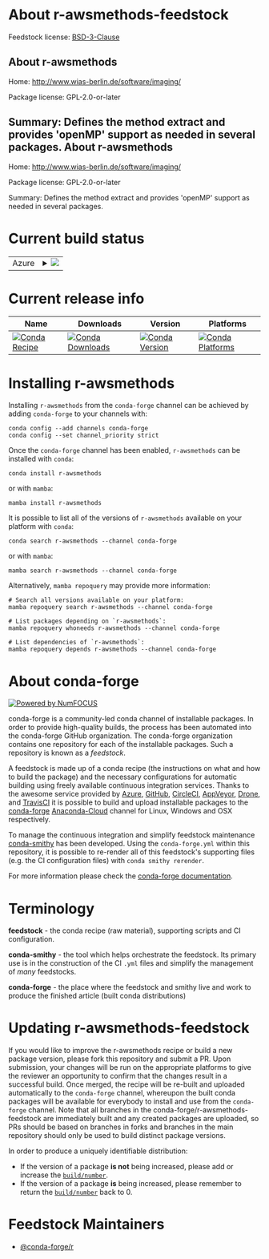 About r-awsmethods-feedstock
============================

Feedstock license: [BSD-3-Clause](https://github.com/conda-forge/r-awsmethods-feedstock/blob/main/LICENSE.txt)

About r-awsmethods
------------------

Home: http://www.wias-berlin.de/software/imaging/

Package license: GPL-2.0-or-later

Summary: Defines the method extract and provides 'openMP' support as needed in several packages.
About r-awsmethods
------------------

Home: http://www.wias-berlin.de/software/imaging/

Package license: GPL-2.0-or-later

Summary: Defines the method extract and provides 'openMP' support as needed in several packages.

Current build status
====================


<table>
    
  <tr>
    <td>Azure</td>
    <td>
      <details>
        <summary>
          <a href="https://dev.azure.com/conda-forge/feedstock-builds/_build/latest?definitionId=3337&branchName=main">
            <img src="https://dev.azure.com/conda-forge/feedstock-builds/_apis/build/status/r-awsmethods-feedstock?branchName=main">
          </a>
        </summary>
        <table>
          <thead><tr><th>Variant</th><th>Status</th></tr></thead>
          <tbody><tr>
              <td>linux_64_r_base4.2</td>
              <td>
                <a href="https://dev.azure.com/conda-forge/feedstock-builds/_build/latest?definitionId=3337&branchName=main">
                  <img src="https://dev.azure.com/conda-forge/feedstock-builds/_apis/build/status/r-awsmethods-feedstock?branchName=main&jobName=linux&configuration=linux%20linux_64_r_base4.2" alt="variant">
                </a>
              </td>
            </tr><tr>
              <td>linux_64_r_base4.3</td>
              <td>
                <a href="https://dev.azure.com/conda-forge/feedstock-builds/_build/latest?definitionId=3337&branchName=main">
                  <img src="https://dev.azure.com/conda-forge/feedstock-builds/_apis/build/status/r-awsmethods-feedstock?branchName=main&jobName=linux&configuration=linux%20linux_64_r_base4.3" alt="variant">
                </a>
              </td>
            </tr><tr>
              <td>osx_64_r_base4.2</td>
              <td>
                <a href="https://dev.azure.com/conda-forge/feedstock-builds/_build/latest?definitionId=3337&branchName=main">
                  <img src="https://dev.azure.com/conda-forge/feedstock-builds/_apis/build/status/r-awsmethods-feedstock?branchName=main&jobName=osx&configuration=osx%20osx_64_r_base4.2" alt="variant">
                </a>
              </td>
            </tr><tr>
              <td>osx_64_r_base4.3</td>
              <td>
                <a href="https://dev.azure.com/conda-forge/feedstock-builds/_build/latest?definitionId=3337&branchName=main">
                  <img src="https://dev.azure.com/conda-forge/feedstock-builds/_apis/build/status/r-awsmethods-feedstock?branchName=main&jobName=osx&configuration=osx%20osx_64_r_base4.3" alt="variant">
                </a>
              </td>
            </tr><tr>
              <td>win_64</td>
              <td>
                <a href="https://dev.azure.com/conda-forge/feedstock-builds/_build/latest?definitionId=3337&branchName=main">
                  <img src="https://dev.azure.com/conda-forge/feedstock-builds/_apis/build/status/r-awsmethods-feedstock?branchName=main&jobName=win&configuration=win%20win_64_" alt="variant">
                </a>
              </td>
            </tr>
          </tbody>
        </table>
      </details>
    </td>
  </tr>
</table>

Current release info
====================

| Name | Downloads | Version | Platforms |
| --- | --- | --- | --- |
| [![Conda Recipe](https://img.shields.io/badge/recipe-r--awsmethods-green.svg)](https://anaconda.org/conda-forge/r-awsmethods) | [![Conda Downloads](https://img.shields.io/conda/dn/conda-forge/r-awsmethods.svg)](https://anaconda.org/conda-forge/r-awsmethods) | [![Conda Version](https://img.shields.io/conda/vn/conda-forge/r-awsmethods.svg)](https://anaconda.org/conda-forge/r-awsmethods) | [![Conda Platforms](https://img.shields.io/conda/pn/conda-forge/r-awsmethods.svg)](https://anaconda.org/conda-forge/r-awsmethods) |

Installing r-awsmethods
=======================

Installing `r-awsmethods` from the `conda-forge` channel can be achieved by adding `conda-forge` to your channels with:

```
conda config --add channels conda-forge
conda config --set channel_priority strict
```

Once the `conda-forge` channel has been enabled, `r-awsmethods` can be installed with `conda`:

```
conda install r-awsmethods
```

or with `mamba`:

```
mamba install r-awsmethods
```

It is possible to list all of the versions of `r-awsmethods` available on your platform with `conda`:

```
conda search r-awsmethods --channel conda-forge
```

or with `mamba`:

```
mamba search r-awsmethods --channel conda-forge
```

Alternatively, `mamba repoquery` may provide more information:

```
# Search all versions available on your platform:
mamba repoquery search r-awsmethods --channel conda-forge

# List packages depending on `r-awsmethods`:
mamba repoquery whoneeds r-awsmethods --channel conda-forge

# List dependencies of `r-awsmethods`:
mamba repoquery depends r-awsmethods --channel conda-forge
```


About conda-forge
=================

[![Powered by
NumFOCUS](https://img.shields.io/badge/powered%20by-NumFOCUS-orange.svg?style=flat&colorA=E1523D&colorB=007D8A)](https://numfocus.org)

conda-forge is a community-led conda channel of installable packages.
In order to provide high-quality builds, the process has been automated into the
conda-forge GitHub organization. The conda-forge organization contains one repository
for each of the installable packages. Such a repository is known as a *feedstock*.

A feedstock is made up of a conda recipe (the instructions on what and how to build
the package) and the necessary configurations for automatic building using freely
available continuous integration services. Thanks to the awesome service provided by
[Azure](https://azure.microsoft.com/en-us/services/devops/), [GitHub](https://github.com/),
[CircleCI](https://circleci.com/), [AppVeyor](https://www.appveyor.com/),
[Drone](https://cloud.drone.io/welcome), and [TravisCI](https://travis-ci.com/)
it is possible to build and upload installable packages to the
[conda-forge](https://anaconda.org/conda-forge) [Anaconda-Cloud](https://anaconda.org/)
channel for Linux, Windows and OSX respectively.

To manage the continuous integration and simplify feedstock maintenance
[conda-smithy](https://github.com/conda-forge/conda-smithy) has been developed.
Using the ``conda-forge.yml`` within this repository, it is possible to re-render all of
this feedstock's supporting files (e.g. the CI configuration files) with ``conda smithy rerender``.

For more information please check the [conda-forge documentation](https://conda-forge.org/docs/).

Terminology
===========

**feedstock** - the conda recipe (raw material), supporting scripts and CI configuration.

**conda-smithy** - the tool which helps orchestrate the feedstock.
                   Its primary use is in the construction of the CI ``.yml`` files
                   and simplify the management of *many* feedstocks.

**conda-forge** - the place where the feedstock and smithy live and work to
                  produce the finished article (built conda distributions)


Updating r-awsmethods-feedstock
===============================

If you would like to improve the r-awsmethods recipe or build a new
package version, please fork this repository and submit a PR. Upon submission,
your changes will be run on the appropriate platforms to give the reviewer an
opportunity to confirm that the changes result in a successful build. Once
merged, the recipe will be re-built and uploaded automatically to the
`conda-forge` channel, whereupon the built conda packages will be available for
everybody to install and use from the `conda-forge` channel.
Note that all branches in the conda-forge/r-awsmethods-feedstock are
immediately built and any created packages are uploaded, so PRs should be based
on branches in forks and branches in the main repository should only be used to
build distinct package versions.

In order to produce a uniquely identifiable distribution:
 * If the version of a package **is not** being increased, please add or increase
   the [``build/number``](https://docs.conda.io/projects/conda-build/en/latest/resources/define-metadata.html#build-number-and-string).
 * If the version of a package **is** being increased, please remember to return
   the [``build/number``](https://docs.conda.io/projects/conda-build/en/latest/resources/define-metadata.html#build-number-and-string)
   back to 0.

Feedstock Maintainers
=====================

* [@conda-forge/r](https://github.com/conda-forge/r/)

